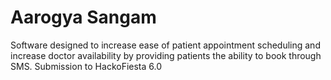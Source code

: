 # Aarogya Sangam
Software designed to increase ease of patient appointment scheduling and increase doctor availability by providing patients the ability to book through SMS.  Submission to HackoFiesta 6.0

